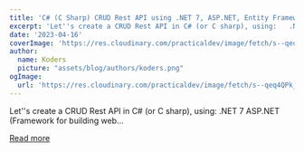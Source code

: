 ```yaml
---
title: 'C# (C Sharp) CRUD Rest API using .NET 7, ASP.NET, Entity Framework, Postgres, Docker and Docker Compose'
excerpt: 'Let''s create a CRUD Rest API in C# (or C sharp), using:   .NET 7  ASP.NET (Framework for building web...'
date: '2023-04-16'
coverImage: 'https://res.cloudinary.com/practicaldev/image/fetch/s--qeq4QPk_--/c_imagga_scale,f_auto,fl_progressive,h_420,q_auto,w_1000/https://dev-to-uploads.s3.amazonaws.com/uploads/articles/kpykhadexskst0kbk7x8.png'
author:
  name: Koders
  picture: "assets/blog/authors/koders.png"
ogImage:
  url: 'https://res.cloudinary.com/practicaldev/image/fetch/s--qeq4QPk_--/c_imagga_scale,f_auto,fl_progressive,h_420,q_auto,w_1000/https://dev-to-uploads.s3.amazonaws.com/uploads/articles/kpykhadexskst0kbk7x8.png'
---
```


Let''s create a CRUD Rest API in C# (or C sharp), using:   .NET 7  ASP.NET (Framework for building web...

[Read more](https://dev.to/francescoxx/c-c-sharp-crud-rest-api-using-net-7-aspnet-entity-framework-postgres-docker-and-docker-compose-493a)
